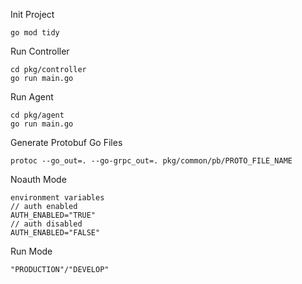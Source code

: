 Init Project
```azure
go mod tidy
```

Run Controller

```azure
cd pkg/controller
go run main.go
```

Run Agent
```azure
cd pkg/agent
go run main.go
```

Generate Protobuf Go Files
```azure
protoc --go_out=. --go-grpc_out=. pkg/common/pb/PROTO_FILE_NAME
```

Noauth Mode
``` 
environment variables
// auth enabled 
AUTH_ENABLED="TRUE"
// auth disabled
AUTH_ENABLED="FALSE"
```

Run Mode
``` 
"PRODUCTION"/"DEVELOP"
```